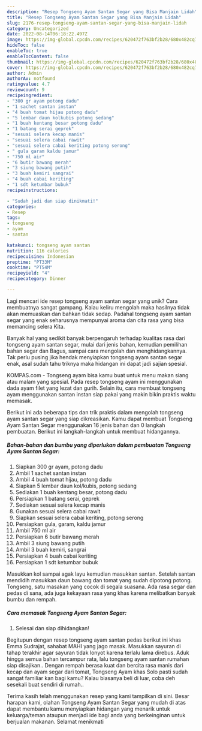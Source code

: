 ```yaml
---
description: "Resep Tongseng Ayam Santan Segar yang Bisa Manjain Lidah"
title: "Resep Tongseng Ayam Santan Segar yang Bisa Manjain Lidah"
slug: 2176-resep-tongseng-ayam-santan-segar-yang-bisa-manjain-lidah
category: Uncategorized
date: 2022-08-14T06:18:22.497Z
image: https://img-global.cpcdn.com/recipes/620472f763bf2b28/680x482cq70/tongseng-ayam-santan-segar-foto-resep-utama.jpg
hideToc: false
enableToc: true
enableTocContent: false
thumbnail: https://img-global.cpcdn.com/recipes/620472f763bf2b28/680x482cq70/tongseng-ayam-santan-segar-foto-resep-utama.jpg
cover: https://img-global.cpcdn.com/recipes/620472f763bf2b28/680x482cq70/tongseng-ayam-santan-segar-foto-resep-utama.jpg
author: Admin
authorAv: notfound
ratingvalue: 4.7
reviewcount: 9
recipeingredient:
- "300 gr ayam potong dadu"
- "1 sachet santan instan"
- "4 buah tomat hijau potong dadu"
- "5 lembar daun kolkubis potong sedang"
- "1 buah kentang besar potong dadu"
- "1 batang serai geprek"
- "sesuai selera kecap manis"
- "sesuai selera cabai rawit"
- "sesuai selera cabai keriting potong serong"
- " gula garam kaldu jamur"
- "750 ml air"
- "6 butir bawang merah"
- "3 siung bawang putih"
- "3 buah kemiri sangrai"
- "4 buah cabai keriting"
- "1 sdt ketumbar bubuk"
recipeinstructions:

- "Sudah jadi dan siap dinikmati!"
categories:
- Resep
tags:
- tongseng
- ayam
- santan

katakunci: tongseng ayam santan 
nutrition: 116 calories
recipecuisine: Indonesian
preptime: "PT33M"
cooktime: "PT54M"
recipeyield: "4"
recipecategory: Dinner

---
```





Lagi mencari ide resep tongseng ayam santan segar yang unik? Cara membuatnya sangat gampang. Kalau keliru mengolah maka hasilnya tidak akan memuaskan dan bahkan tidak sedap. Padahal tongseng ayam santan segar yang enak seharusnya mempunyai aroma dan cita rasa yang bisa memancing selera Kita.





Banyak hal yang sedikit banyak berpengaruh terhadap kualitas rasa dari tongseng ayam santan segar, mulai dari jenis bahan, kemudian pemilihan bahan segar dan Bagus, sampai cara mengolah dan menghidangkannya. Tak perlu pusing jika hendak menyiapkan tongseng ayam santan segar enak,      asal sudah tahu triknya maka hidangan ini dapat jadi sajian spesial.














KOMPAS.com - Tongseng ayam bisa kamu buat untuk menu makan siang atau malam yang spesial. Pada resep tongseng ayam ini menggunakan dada ayam filet yang lezat dan gurih. Selain itu, cara membuat tongseng ayam menggunakan santan instan siap pakai yang makin bikin praktis waktu memasak.






Berikut ini ada beberapa tips dan trik praktis dalam mengolah tongseng ayam santan segar yang siap dikreasikan. Kamu dapat membuat Tongseng Ayam Santan Segar menggunakan 16 jenis bahan dan 0 langkah pembuatan. Berikut ini langkah-langkah untuk membuat hidangannya.

<!--inarticleads1-->

##### Bahan-bahan dan bumbu yang diperlukan dalam pembuatan Tongseng Ayam Santan Segar:

1. Siapkan 300 gr ayam, potong dadu
1. Ambil 1 sachet santan instan
1. Ambil 4 buah tomat hijau, potong dadu
1. Siapkan 5 lembar daun kol/kubis, potong sedang
1. Sediakan 1 buah kentang besar, potong dadu
1. Persiapkan 1 batang serai, geprek
1. Sediakan sesuai selera kecap manis
1. Gunakan sesuai selera cabai rawit
1. Siapkan sesuai selera cabai keriting, potong serong
1. Persiapkan  gula, garam, kaldu jamur
1. Ambil 750 ml air
1. Persiapkan 6 butir bawang merah
1. Ambil 3 siung bawang putih
1. Ambil 3 buah kemiri, sangrai
1. Persiapkan 4 buah cabai keriting
1. Persiapkan 1 sdt ketumbar bubuk


Masukkan kol sampai agak layu kemudian masukkan santan. Setelah santan mendidih masukkan daun bawang dan tomat yang sudah dipotong potong. Tongseng, satu masakan yang cocok di segala suasana. Ada rasa segar dan pedas di sana, ada juga kekayaan rasa yang khas karena melibatkan banyak bumbu dan rempah. 

<!--inarticleads2-->

##### Cara memasak Tongseng Ayam Santan Segar:


1. Selesai dan siap dihidangkan!

Begitupun dengan resep tongseng ayam santan pedas berikut ini khas Emma Sudrajat, sahabat MAHI yang jago masak. Masukkan sayuran di tahap terakhir agar sayuran tidak lonyot karena terlalu lama direbus. Aduk hingga semua bahan tercampur rata, lalu tongseng ayam santan rumahan siap disajikan.. Dengan rempah berasa kuat dan bercita rasa manis dari kecap dan ayam segar dari tomat, Tongseng Ayam khas Solo pasti sudah sangat familiar kan bagi kamu? Kalau biasanya beli di luar, coba deh sesekali buat sendiri di rumah.. 

Terima kasih telah menggunakan resep yang kami tampilkan di sini. Besar harapan kami, olahan Tongseng Ayam Santan Segar yang mudah di atas dapat membantu kamu menyiapkan hidangan yang menarik untuk keluarga/teman ataupun menjadi ide bagi anda yang berkeinginan untuk berjualan makanan. Selamat menikmati
